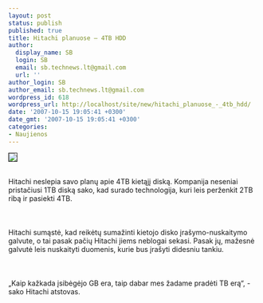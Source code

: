 ```yaml
---
layout: post
status: publish
published: true
title: Hitachi planuose – 4TB HDD
author:
  display_name: SB
  login: SB
  email: sb.technews.lt@gmail.com
  url: ''
author_login: SB
author_email: sb.technews.lt@gmail.com
wordpress_id: 618
wordpress_url: http://localhost/site/new/hitachi_planuose_-_4tb_hdd/
date: '2007-10-15 19:05:41 +0300'
date_gmt: '2007-10-15 19:05:41 +0300'
categories:
- Naujienos
---
```

<div class="imgright"><img src="http://tbn0.google.com/images?q=tbn:mOaJ9xw2GDoWHM:http://www.gadgetell.com/images/2007/04/hitachi_1tb_box_sm.jpg" border="1"></div>
<p><br>Hitachi neslepia savo planų apie 4TB kietąjį diską. Kompanija neseniai pristačiusi 1TB diską sako, kad surado technologija, kuri leis perženkit 2TB ribą ir pasiekti 4TB.<br />
<br><br />
<br>Hitachi sumąstė, kad reikėtų sumažinti kietojo disko įrašymo-nuskaitymo galvute, o tai pasak pačių Hitachi jiems neblogai sekasi. Pasak jų, mažesnė galvutė leis nuskaityti duomenis, kurie bus įrašyti didesniu tankiu.<br />
<br><br />
<br>„Kaip kažkada įsibėgėjo GB era, taip dabar mes žadame pradėti TB erą“, - sako Hitachi atstovas.<br />
<br></p>
